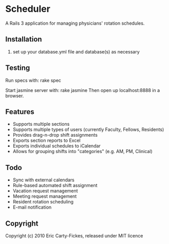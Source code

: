 # Scheduler

A Rails 3 application for managing physicians' rotation schedules.

## Installation
1. set up your database.yml file and database(s) as necessary

## Testing
Run specs with:
    rake spec

Start jasmine server with:
    rake jasmine
Then open up localhost:8888 in a browser.

## Features
* Supports multiple sections
* Supports multiple types of users (currently Faculty, Fellows, Residents)
* Provides drag-n-drop shift assignments
* Exports section reports to Excel
* Exports individual schedules to iCalendar
* Allows for grouping shifts into "categories" (e.g. AM, PM, Clinical)

## Todo
* Sync with external calendars
* Rule-based automated shift assignment
* Vacation request management
* Meeting request management
* Resident rotation scheduling
* E-mail notification

## Copyright
Copyright (c) 2010 Eric Carty-Fickes, released under MIT licence
